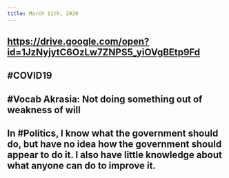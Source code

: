 ```yaml
---
title: March 11th, 2020
---
```


## https://drive.google.com/open?id=1JzNyjytC6OzLw7ZNPS5_yiOVgBEtp9Fd

## #COVID19

## #Vocab Akrasia: Not doing something out of weakness of will

## In #Politics, I know what the government should do, but have no idea how the government should appear to do it. I also have little knowledge about what anyone can do to improve it.

## 
